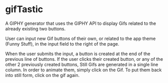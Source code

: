 # gifTastic

A GIPHY generator that uses the GIPHY API to display Gifs related to the already existing two buttons. 

User can input new Gif buttons of their own, or related to the app theme (Funny Stuff), in the input field to the right of the page.

When the user submits the input, a button is created at the end of the previous line of buttons. If the user clicks their created button, or any of the other 2 previously created buttons, Still Gifs are generated in a single line column. In order to animate them, simply click on the Gif. To put them back into still form, click on the gif again.